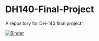 # DH140-Final-Project
A repository for DH-140 final project!



[![Binder](https://mybinder.org/badge_logo.svg)](https://mybinder.org/v2/gh/AnushTadevosyan/DH140-Final-Project/main)